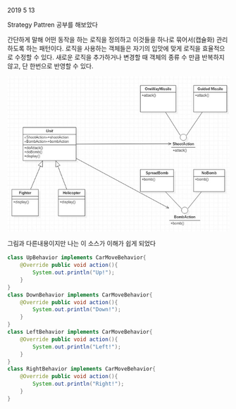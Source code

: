 2019 5 13

Strategy Pattren 공부를 해보았다

간단하게 말해 어떤 동작을 하는 로직을 정의하고 이것들을 하나로 묶어서(캡슐화) 관리하도록 하는 패턴이다.
로직을 사용하는 객체들은 자기의 입맛에 맞게 로직을 효율적으로 수정할 수 있다.
새로운 로직을 추가하거나 변경할 때 객체의 종류 수 만큼 반복하지 않고, 단 한번으로 반영할 수 있다.

![Alt text](../../Image/strategy_img.jpg)

그림과 다른내용이지만 나는 이 소스가 이해가 쉽게 되었다

```java
class UpBehavior implements CarMoveBehavior{
    @Override public void action(){
        System.out.println("Up!");
    }
}
class DownBehavior implements CarMoveBehavior{
    @Override public void action(){
        System.out.println("Down!");
    }
}
class LeftBehavior implements CarMoveBehavior{
    @Override public void action(){
        System.out.println("Left!");
    }
}
class RightBehavior implements CarMoveBehavior{
    @Override public void action(){
        System.out.println("Right!");
    }
}
```




